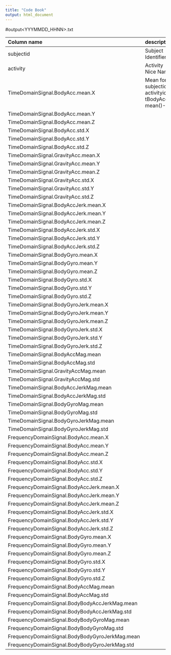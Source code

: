 ```yaml
---
title: "Code Book"
output: html_document
---
```


#output<YYYMMDD_HHNN>.txt

|Column name                                    |description                                    |example
|:----------------------------------------------|:----------------------------------------------|:----
|subjectid                                      |Subject Identifier                             |1,2,3
|activity                                       |Activity Nice Name                             |WALKING, WALKING_UPSTAIRS, WALKING_DOWNSTAIRS,SITTING,STANDING,LAYING
|TimeDomainSignal.BodyAcc.mean.X                |Mean for subjectid, activityid of tBodyAcc-mean()-X|
|TimeDomainSignal.BodyAcc.mean.Y                |
|TimeDomainSignal.BodyAcc.mean.Z                |
|TimeDomainSignal.BodyAcc.std.X                 |
|TimeDomainSignal.BodyAcc.std.Y                 |
|TimeDomainSignal.BodyAcc.std.Z                 |
|TimeDomainSignal.GravityAcc.mean.X             |
|TimeDomainSignal.GravityAcc.mean.Y             |
|TimeDomainSignal.GravityAcc.mean.Z             |
|TimeDomainSignal.GravityAcc.std.X              |
|TimeDomainSignal.GravityAcc.std.Y              |
|TimeDomainSignal.GravityAcc.std.Z              |
|TimeDomainSignal.BodyAccJerk.mean.X            |
|TimeDomainSignal.BodyAccJerk.mean.Y            |
|TimeDomainSignal.BodyAccJerk.mean.Z            |
|TimeDomainSignal.BodyAccJerk.std.X             |
|TimeDomainSignal.BodyAccJerk.std.Y             |
|TimeDomainSignal.BodyAccJerk.std.Z             |
|TimeDomainSignal.BodyGyro.mean.X               |
|TimeDomainSignal.BodyGyro.mean.Y               |
|TimeDomainSignal.BodyGyro.mean.Z               |
|TimeDomainSignal.BodyGyro.std.X                |
|TimeDomainSignal.BodyGyro.std.Y                |
|TimeDomainSignal.BodyGyro.std.Z                |
|TimeDomainSignal.BodyGyroJerk.mean.X           |
|TimeDomainSignal.BodyGyroJerk.mean.Y           |
|TimeDomainSignal.BodyGyroJerk.mean.Z           |
|TimeDomainSignal.BodyGyroJerk.std.X            |
|TimeDomainSignal.BodyGyroJerk.std.Y            |
|TimeDomainSignal.BodyGyroJerk.std.Z            |
|TimeDomainSignal.BodyAccMag.mean               |
|TimeDomainSignal.BodyAccMag.std                |
|TimeDomainSignal.GravityAccMag.mean            |
|TimeDomainSignal.GravityAccMag.std             |
|TimeDomainSignal.BodyAccJerkMag.mean           |
|TimeDomainSignal.BodyAccJerkMag.std            |
|TimeDomainSignal.BodyGyroMag.mean              |
|TimeDomainSignal.BodyGyroMag.std               |
|TimeDomainSignal.BodyGyroJerkMag.mean          |
|TimeDomainSignal.BodyGyroJerkMag.std           |
|FrequencyDomainSignal.BodyAcc.mean.X           |
|FrequencyDomainSignal.BodyAcc.mean.Y           |
|FrequencyDomainSignal.BodyAcc.mean.Z           |
|FrequencyDomainSignal.BodyAcc.std.X            |
|FrequencyDomainSignal.BodyAcc.std.Y            |
|FrequencyDomainSignal.BodyAcc.std.Z            |
|FrequencyDomainSignal.BodyAccJerk.mean.X       |
|FrequencyDomainSignal.BodyAccJerk.mean.Y       |
|FrequencyDomainSignal.BodyAccJerk.mean.Z       |
|FrequencyDomainSignal.BodyAccJerk.std.X        |
|FrequencyDomainSignal.BodyAccJerk.std.Y        |
|FrequencyDomainSignal.BodyAccJerk.std.Z        |
|FrequencyDomainSignal.BodyGyro.mean.X          |
|FrequencyDomainSignal.BodyGyro.mean.Y          |
|FrequencyDomainSignal.BodyGyro.mean.Z          |
|FrequencyDomainSignal.BodyGyro.std.X           |
|FrequencyDomainSignal.BodyGyro.std.Y           |
|FrequencyDomainSignal.BodyGyro.std.Z           |
|FrequencyDomainSignal.BodyAccMag.mean          |
|FrequencyDomainSignal.BodyAccMag.std           |
|FrequencyDomainSignal.BodyBodyAccJerkMag.mean  |
|FrequencyDomainSignal.BodyBodyAccJerkMag.std   |
|FrequencyDomainSignal.BodyBodyGyroMag.mean     |
|FrequencyDomainSignal.BodyBodyGyroMag.std      |
|FrequencyDomainSignal.BodyBodyGyroJerkMag.mean |
|FrequencyDomainSignal.BodyBodyGyroJerkMag.std  |